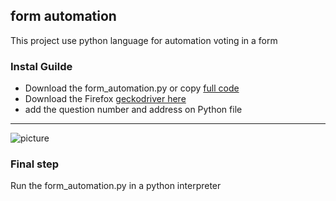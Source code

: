 ## form automation

This project use python language for automation voting in a form 

### Instal Guilde

- Download the form_automation.py or copy [full code](https://github.com/wesley587/form_automation/blob/main/form_automation.py)
- Download the Firefox [geckodriver here](https://github.com/mozilla/geckodriver/releases)
- add the question number and address on Python file 
---
![picture](https://user-images.githubusercontent.com/72465364/112857778-9170b700-9087-11eb-886c-9ef985cd9fcb.jpg)

### Final step

Run the form_automation.py in a python interpreter
